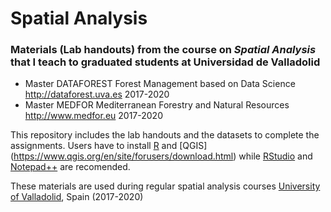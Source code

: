 # Spatial Analysis
### Materials (Lab handouts) from the course on *Spatial Analysis* that I teach to graduated students at Universidad de Valladolid

* Master DATAFOREST Forest Management based on Data Science  http://dataforest.uva.es  2017-2020
* Master MEDFOR Mediterranean Forestry and Natural Resources http://www.medfor.eu  2017-2020

This repository includes the lab handouts and the datasets to complete the assignments.
Users have to install [R](https://cran.r-project.org/) and [QGIS] (https://www.qgis.org/en/site/forusers/download.html)  while [RStudio](https://cran.r-project.org/) and [Notepad++](https://notepad-plus-plus.org/) are recomended.

These materials are used during regular spatial analysis courses [University of Valladolid](http://www.uva.es), Spain (2017-2020)

